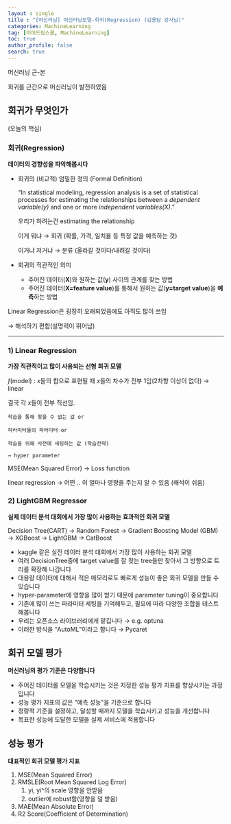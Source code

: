 ```yaml
---
layout : single
title : "[머신러닝] 머신러닝모델-회귀(Regression) (김용담 강사님)"
categories: MachineLearning
tag: [이어드림스쿨, MachineLearning]
toc: true
author_profile: false
search: true
---
```



머신러닝 근-본

회귀를 근간으로 머신러닝이 발전하였음

## 회귀가 무엇인가

(오늘의 핵심)

### 회귀(Regression)

**데이터의 경향성을 파악해봅시다**

- 회귀의 (비교적) 엄밀한 정의 (Formal Definition)
    
    “In statistical modeling, regression analysis is a set of statistical processes for estimating the relationships between a *dependent variable(y)* and one or more *independent variables(X)*.”
    
    우리가 하려는건 estimating the relationship
    
    이게 뭐냐 → 회귀 (확률, 가격, 일치율 등 특정 값을 예측하는 것)
    
    이거냐 저거냐 → 분류 (올라갈 것이다/내려갈 것이다)
    
- 회귀의 직관적인 의미
    - 주어진 데이터(**X**)와 원하는 값(**y**) 사이의 관계를 찾는 방법
    - 주어진 데이터(**X=feature value**)를 통해서 원하는 값(**y=target value**)을 **예측**하는 방법
    

Linear Regression은 굉장히 오래되었음에도 아직도 많이 쓰임

→ 해석하기 편함(설명력이 뛰어남)

---

### 1) Linear Regression

**가장 직관적이고 많이 사용되는 선형 회귀 모델**

$f$(model) : $x$들의 합으로 표현될 때 $x$들의 차수가 전부 1임(2차항 이상이 없다) → linear

결국 각 $x$들이 전부 직선임.

```
학습을 통해 찾을 수 없는 값 or

파라미터들의 파라미터 or

학습을 위해 사전에 세팅하는 값 (학습전략)

→ hyper parameter
```

MSE(Mean Squared Error) → Loss function

linear regression → 어떤 .. 이 얼마나 영향을 주는지 알 수 있음 (해석이 쉬움)

### 2) LightGBM Regressor

**실제 데이터 분석 대회에서 가장 많이 사용하는 효과적인 회귀 모델**

Decision Tree(CART) → Random Forest → Gradient Boosting Model (GBM) → XGBoost → LightGBM → CatBoost

- kaggle 같은 실전 데이터 분석 대회에서 가장 많이 사용하는 회귀 모델
- 여러 DecisionTree중에 target value를 잘 찾는 tree들만 찾아서 그 방향으로 트리를 확장해 나갑니다
- 대용량 데이터에 대해서 적은 메모리로도 빠르게 성능이 좋은 회귀 모델을 만들 수 있습니다
- hyper-parameter에 영향을 많이 받기 때문에 parameter tuning이 중요합니다
- 기존에 많이 쓰는 파라미터 세팅을 기억해두고, 필요에 따라 다양한 조합을 테스트해봅니다
- 우리는 오픈소스 라이브러리에게 맡깁니다 → e.g. optuna
- 이러한 방식을 “AutoML”이라고 합니다 → Pycaret

## 회귀 모델 평가

**머신러닝의 평가 기준은 다양합니다**

- 주어진 데이터롤 모델을 학습시키는 것은 지정한 성능 평가 지표를 향상시키는 과정입니다
- 성능 평가 지표의 값은 “예측 성능"을 기준으로 합니다
- 정량적 기준을 설정하고, 달성할 때까지 모델을 학습시키고 성능을 개선합니다
- 목표한 성능에 도달한 모델을 실제 서비스에 적용합니다

## 성능 평가

**대표적인 회귀 모델 평가 지표**

1. MSE(Mean Squared Error)
2. RMSLE(Root Mean Squared Log Error)
    1. yi, yi^의 scale 영향을 안받음
    2. outlier에 robust함(영향을 덜 받음)
3. MAE(Mean Absolute Error)
4. R2 Score(Coefficient of Determination)